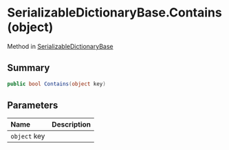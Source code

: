 # SerializableDictionaryBase.Contains(object)

Method in [SerializableDictionaryBase](/docs/api/csharp/yarn.unity.serializabledictionarybase-2.md)

## Summary



```csharp
public bool Contains(object key)
```

## Parameters

|Name|Description|
|:---|:---|
|`object` key||

